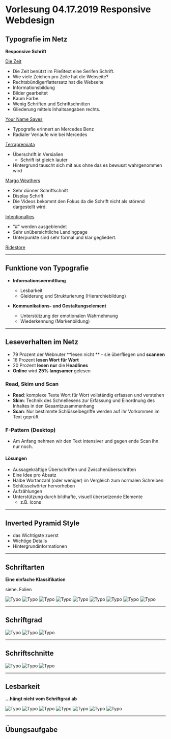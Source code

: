 # Vorlesung 04.17.2019 Responsive Webdesign

## Typografie im Netz
**Responsive Schrift**

[Die Zeit](https://www.zeit.de/politik/deutschland/2019-04/abschiebung-asylbewerber-abschiebeanstalt-nrw-bueren-nicolas-rinoesl-geordnete-rueckkehr-gesetz-horst-seehofer)

- Die Zeit benützt im Fließtext eine Serifen Schrift.
- Wie viele Zeichen pro Zeile hat die Webseite?
- Rechtsbündigerflattersatz hat die Webseite
- Informationsbildung
- Bilder gearbeitet
- Kaum Farbe.
- Wenig Schriften und Schriftschnitten
- Gliederung mittels Inhaltsangaben rechts.
  

[Your Name Saves](http://yournamesaves.org/)

- Typografie erinnert an Mercedes Benz
- Radialer Verlaufe wie bei Mercedes 

[Terrapremiata](http://www.terrapremiata.it/)

- Überschrift in Versialien 
  - Schrift ist gleich lauter
- Hintergrund tauscht sich mit aus ohne das es bewusst wahrgenommen wird

[Margo Weathers](http://www.margoweathers.com/)

- Sehr dünner Schriftschnitt
- Display Schrift. 
- Die Videos bekommt den Fokus da die Schrift nicht als störend dargestellt wird.
  
[Intentionallies](http://www.intentionallies.co.jp/)
- "#" werden ausgeblendet
- Sehr unübersichtliche Landingpage 
- Unterpunkte sind sehr formal und klar gegliedert.

[Ridestore](https://www.ridestore.de/)


<hr>

## Funktione von Typografie

- **Informationsvermittlung**
  - Lesbarkeit
  - Gleiderung und Strukturierung (Hierarchiebildung)

- **Kommunikations- und Gestaltungselement**
  - Unterstützung der emotionalen Wahrnehmung
  - Wiederkennung (Markenbildung)

<hr>

## Leseverhalten im Netz

- 79 Prozent der Webnuter **lesen nicht ** - sie überfliegen und **scannen**
- 16 Prozent **lesen Wort für Wort**
- 20 Prozent **lesen nur** die **Headlines**
- **Online** wird **25% langsamer** gelesen


### Read, Skim und Scan

- **Read**: komplexe Texte Wort für Wort vollständig erfassen und verstehen
- **Skim**: Technik des Schnellesens zur Erfassung und Einordnung des Inhaltes in den Gesamtzusammenhang
- **Scan**: Nur bestimmte Schlüsselbegriffe werden auf ihr Vorkommen im Text geprüft

### F-Pattern (Desktop)

- Am Anfang nehmen wir den Text intensiver und gegen ende Scan ihn nur noch.

#### Lösungen

- Aussagekräftige Überschriften und Zwischenüberschriften
- Eine Idee pro Absatz
- Halbe Wortanzahl (oder weniger) im Vergleich zum normalen Schreiben
- Schlüsselwörter hervorheben
- Aufzählungen 
- Unterstützung durch bildhafte, visuell übersetzende Elemente 
  - z.B. Icons 

<hr>

## Inverted Pyramid Style
 
 - das Wichtigste zuerst
 - Wichtige Details
 - Hintergrundinformationen

<hr>

## Schriftarten
**Eine einfache Klassifikation**

siehe. Folien 

![Typo](./img/04_17/vorlesung_1.png "Typo") 
![Typo](./img/04_17/vorlesung_2.png "Typo") 
![Typo](./img/04_17/vorlesung_3.png "Typo") 
![Typo](./img/04_17/vorlesung_4.png "Typo") 
![Typo](./img/04_17/vorlesung_5.png "Typo") 
![Typo](./img/04_17/vorlesung_6.png "Typo") 
![Typo](./img/04_17/vorlesung_7.png "Typo") 
![Typo](./img/04_17/vorlesung_8.png "Typo") 
![Typo](./img/04_17/vorlesung_9.png "Typo") 

<hr>

## Schriftgrad

![Typo](./img/04_17/vorlesung_10.png "Typo") 
![Typo](./img/04_17/vorlesung_11.png "Typo") 
![Typo](./img/04_17/vorlesung_12.png "Typo") 

<hr>

## Schriftschnitte

![Typo](./img/04_17/vorlesung_13.png "Typo") 
![Typo](./img/04_17/vorlesung_14.png "Typo") 
![Typo](./img/04_17/vorlesung_15.png "Typo") 

<hr>

## Lesbarkeit
**...hängt nicht vom Schriftgrad ab**

![Typo](./img/04_17/vorlesung_16.png "Typo") 
![Typo](./img/04_17/vorlesung_17.png "Typo") 
![Typo](./img/04_17/vorlesung_18.png "Typo") 
![Typo](./img/04_17/vorlesung_19.png "Typo") 
![Typo](./img/04_17/vorlesung_20.png "Typo") 
![Typo](./img/04_17/vorlesung_21.png "Typo") 
![Typo](./img/04_17/vorlesung_22.png "Typo") 

<hr>

## Übungsaufgabe